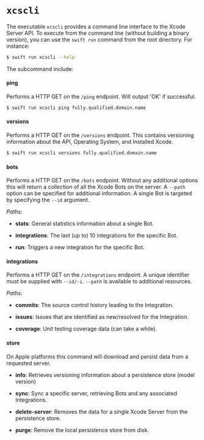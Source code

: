 #  `xcscli`

The executable `xcscli` provides a command line interface to the Xcode Server API. To execute from the command line (without building a 
binary version), you can use the `swift run` command from the root directory. For instance:

```bash
$ swift run xcscli --help
```

The subcommand include:

#### ping

Performs a HTTP GET on the `/ping` endpoint. Will output 'OK' if successful.

```bash
$ swift run xcscli ping fully.qualified.domain.name
```

#### versions

Performs a HTTP GET on the `/versions` endpoint. This contains versioning information about the API, Operating System, and Installed 
Xcode.

```bash
$ swift run xcscli versions fully.qualified.domain.name
```

#### bots

Performs a HTTP GET on the `/bots` endpoint. Without any additional options this will return a collection of all the Xcode Bots on the 
server. A `--path` option can be specified for additional information. A single Bot is targeted by specifying the `--id` argument.

*Paths:*

* **stats**: General statistics information about a single Bot.

* **integrations**: The last (up to) 10 integrations for the specific Bot.

* **run**: Triggers a new integration for the specific Bot.

#### integrations

Performs a HTTP GET on the `/integrations` endpoint. A unique identifier must be supplied with `--id/-i`. `--path` is available to 
additional resources.

*Paths*:

* **commits**: The source control history leading to the Integration.

* **issues**: Issues that are identified as new/resolved for the Integration.

* **coverage**: Unit testing coverage data (can take a while).

#### store

On Apple platforms this command will download and persist data from a requested server.

* **info**: Retrieves versioning information about a persistence store (model version)

* **sync**: Sync a specific server, retrieving Bots and any associated Integrations.

* **delete-server**: Removes the data for a single Xcode Server from the persistence store.

* **purge**: Remove the local persistence store from disk.
